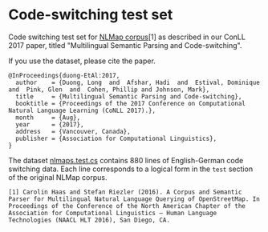 # Code-switching test set
Code switching test set for [NLMap corpus](http://www.cl.uni-heidelberg.de/statnlpgroup/nlmaps/)[1] as described in our ConLL 2017 paper, titled "Multilingual Semantic Parsing and Code-switching". 

If you use the dataset, please cite the paper. 
```
@InProceedings{duong-EtAl:2017,
  author    = {Duong, Long  and  Afshar, Hadi  and  Estival, Dominique and  Pink, Glen  and  Cohen, Phillip and Johnson, Mark},
  title     = {Multilingual Semantic Parsing and Code-switching},
  booktitle = {Proceedings of the 2017 Conference on Computational Natural Language Learning (CoNLL 2017).},
  month     = {Aug},
  year      = {2017},
  address   = {Vancouver, Canada},
  publisher = {Association for Computational Linguistics},
}
```

The dataset [nlmaps.test.cs](https://github.com/vbtagitlab/code-switching/blob/master/nlmaps.test.cs) contains 880 lines of English-German code switching data. 
Each line corresponds to a logical form in the `test` section of the original NLMap corpus. 


```
[1] Carolin Haas and Stefan Riezler (2016). A Corpus and Semantic Parser for Multilingual Natural Language Querying of OpenStreetMap. In Proceedings of the Conference of the North American Chapter of the Association for Computational Linguistics – Human Language Technologies (NAACL HLT 2016), San Diego, CA.
```
